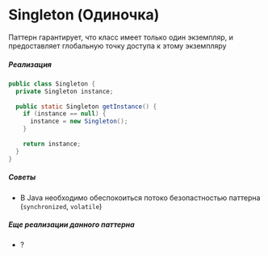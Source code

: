 # Singleton (Одиночка)

Паттерн гарантирует, что класс имеет только один экземпляр, и предоставляет глобальную точку доступа к этому экземпляру

##### Реализация

```java
public class Singleton {
  private Singleton instance;
  
  public static Singleton getInstance() {
    if (instance == null) {
      instance = new Singleton();
    }
    
    return instance;
  }
}
```

##### Советы

* В Java необходимо обеспокоиться потоко безопастностью паттерна (`synchronized`, `volatile`)

##### Еще реализации данного паттерна

* ?
